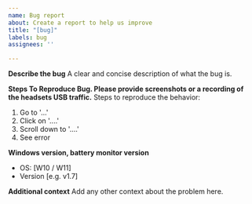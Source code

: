 ```yaml
---
name: Bug report
about: Create a report to help us improve
title: "[bug]"
labels: bug
assignees: ''

---
```


**Describe the bug**
A clear and concise description of what the bug is.

**Steps To Reproduce Bug. Please provide screenshots or a recording of the headsets USB traffic.**
Steps to reproduce the behavior:
1. Go to '...'
2. Click on '....'
3. Scroll down to '....'
4. See error

**Windows version, battery monitor version**
 - OS: [W10 / W11]
 - Version [e.g. v1.7]

**Additional context**
Add any other context about the problem here.
